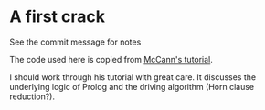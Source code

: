 # A first crack

See the commit message for notes

The code used here is copied from [McCann's tutorial](http://www.cs.utexas.edu/~cannata/cs345/Class%20Notes/12%20prolog_intro.pdf).

I should work through his tutorial with great care. It discusses the underlying
logic of Prolog and the driving algorithm (Horn clause reduction?).
